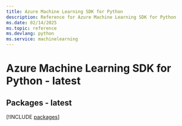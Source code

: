 ```yaml
---
title: Azure Machine Learning SDK for Python
description: Reference for Azure Machine Learning SDK for Python
ms.date: 02/14/2025
ms.topic: reference
ms.devlang: python
ms.service: machinelearning
---
```

# Azure Machine Learning SDK for Python - latest
## Packages - latest
[!INCLUDE [packages](machine-learning-index.md)]